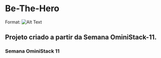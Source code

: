 # Be-The-Hero

Format: ![Alt Text](https://user-images.githubusercontent.com/62043171/78032791-ed511480-733b-11ea-83ce-ba061edeec89.png)

## Projeto criado a partir da Semana OminiStack-11.

### Semana OminiStack 11


